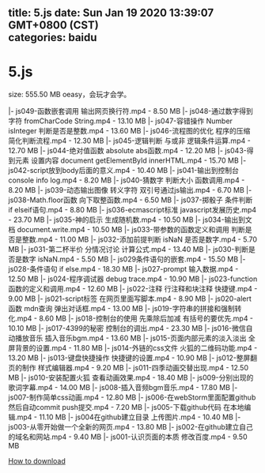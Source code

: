 
title: 5.js
date: Sun Jan 19 2020 13:39:07 GMT+0800 (CST)    
categories: baidu
---

# 5.js
size: 555.50 MB
 oeasy，会玩才会学。
 
|- js049-函数嵌套调用 输出网页换行符.mp4 - 8.50 MB
|- js048-通过数字得到字符 fromCharCode String.mp4 - 13.10 MB
|- js047-容错操作 Number isInteger 判断是否是整数.mp4 - 13.60 MB
|- js046-流程图的优化 程序的压缩 简化判断流程.mp4 - 12.30 MB
|- js045-逻辑判断 与或非 逻辑条件运算.mp4 - 12.70 MB
|- js044-绝对值函数 absolute abs函数.mp4 - 12.20 MB
|- js043-得到元素 设置内容 document getElementById innerHTML.mp4 - 15.70 MB
|- js042-script放到body后面的意义.mp4 - 10.40 MB
|- js041-输出到控制台 console info log.mp4 - 8.20 MB
|- js040-猜数字 判断大小 函数调用.mp4 - 8.20 MB
|- js039-动态输出图像 转义字符 双引号通过js输出.mp4 - 6.70 MB
|- js038-Math.floor函数 向下取整函数.mp4 - 6.50 MB
|- js037-掷骰子 条件判断 if elseif语句.mp4 - 8.80 MB
|- js036-ecmascript标准 javascript发展历史.mp4 - 23.70 MB
|- js035-神的启示 生成随机数.mp4 - 10.50 MB
|- js034-输出到文档 document.write.mp4 - 10.50 MB
|- js033-带参数的函数定义和调用 判断是否是整数.mp4 - 11.00 MB
|- js032-添加前提判断 isNaN 是否是数字.mp4 - 5.70 MB
|- js031-第二杯半价 分情况讨论 计算公式.mp4 - 13.40 MB
|- js030-判断是否是数字 isNaN.mp4 - 5.50 MB
|- js029条件语句的嵌套.mp4 - 15.50 MB
|- js028-条件语句 if else.mp4 - 18.30 MB
|- js027-prompt 输入数据.mp4 - 12.50 MB
|- js024-程序调试器 debug trace.mp4 - 10.90 MB
|- js023-function函数的定义和调用.mp4 - 12.60 MB
|- js022-注释 行注释和块注释 快捷键.mp4 - 9.00 MB
|- js021-script标签 在网页里面写脚本.mp4 - 8.90 MB
|- js020-alert函数 mdn查询 弹出对话框.mp4 - 13.00 MB
|- js019-字符串的拼接和强制转化.mp4 - 8.60 MB
|- js018-控制台的使用 先乘除后加减 有括号的要优先.mp4 - 10.10 MB
|- js017-4399的秘密 控制台的调出.mp4 - 23.30 MB
|- js016-微信自动播放音乐 插入音乐bgm.mp4 - 13.60 MB
|- js015-页面内部元素的淡入淡出 全屏背景的设置.mp4 - 11.80 MB
|- js014-外链的css文件 火狐的二维码功能.mp4 - 13.20 MB
|- js013-键盘快捷操作 快捷键的设置.mp4 - 10.90 MB
|- js012-整屏翻页的制作 样式编辑器.mp4 - 9.20 MB
|- js011-四季动画交替出现.mp4 - 12.50 MB
|- js010-安装配置火狐 查看动画效果.mp4 - 18.40 MB
|- js009-分别出现的歌词字幕.mp4 - 14.00 MB
|- js008-插入音频bgm音乐.mp4 - 17.80 MB
|- js007-制作简单css动画.mp4 - 12.80 MB
|- js006-在webStorm里面配置github 然后自动commit push提交.mp4 - 7.20 MB
|- js005-下载github代码 在本地编辑.mp4 - 11.10 MB
|- js004在github建立目录 上传图片.mp4 - 10.40 MB
|- js003-从零开始做一个全新的网页.mp4 - 13.80 MB
|- js002-在github建立自己的域名和网站.mp4 - 9.40 MB
|- js001-认识页面的本质 修改百度.mp4 - 9.50 MB

[How to download](https://bpcam.bemobtrk.com/go/2ceec3aa-1ca2-46d6-b9ff-aaa5c184517c?jno=3512)